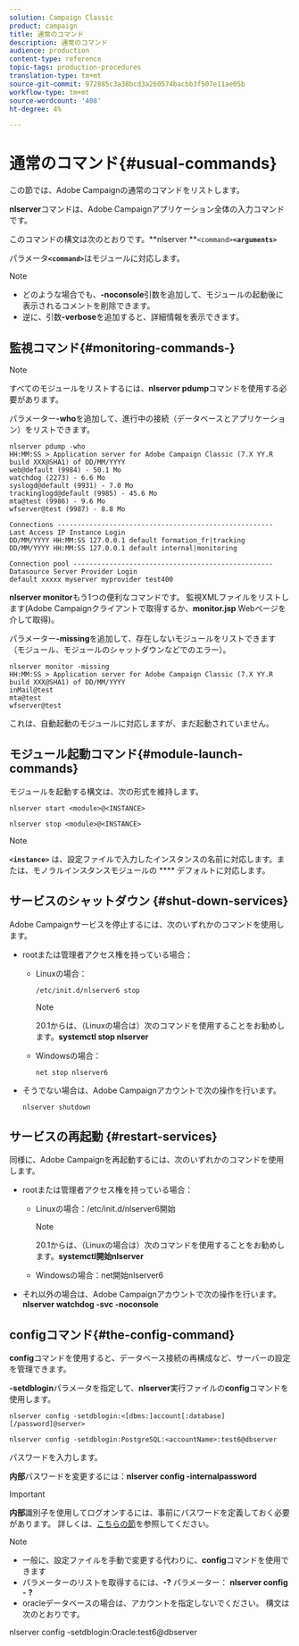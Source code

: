 ```yaml
---
solution: Campaign Classic
product: campaign
title: 通常のコマンド
description: 通常のコマンド
audience: production
content-type: reference
topic-tags: production-procedures
translation-type: tm+mt
source-git-commit: 972885c3a38bcd3a260574bacbb3f507e11ae05b
workflow-type: tm+mt
source-wordcount: '408'
ht-degree: 4%

---
```



# 通常のコマンド{#usual-commands}

この節では、Adobe Campaignの通常のコマンドをリストします。

**nlserver**&#x200B;コマンドは、Adobe Campaignアプリケーション全体の入力コマンドです。

このコマンドの構文は次のとおりです。**nlserver **`<command>`****`<arguments>`****

パラメータ&#x200B;**`<command>`**&#x200B;はモジュールに対応します。

>[!NOTE]
>
>* どのような場合でも、**-noconsole**&#x200B;引数を追加して、モジュールの起動後に表示されるコメントを削除できます。
>* 逆に、引数&#x200B;**-verbose**&#x200B;を追加すると、詳細情報を表示できます。

>



## 監視コマンド{#monitoring-commands-}

>[!NOTE]
>
>すべてのモジュールをリストするには、**nlserver pdump**&#x200B;コマンドを使用する必要があります。

パラメーター&#x200B;**-who**&#x200B;を追加して、進行中の接続（データベースとアプリケーション）をリストできます。

```
nlserver pdump -who
HH:MM:SS > Application server for Adobe Campaign Classic (7.X YY.R build XXX@SHA1) of DD/MM/YYYY
web@default (9984) - 50.1 Mo
watchdog (2273) - 6.6 Mo
syslogd@default (9931) - 7.0 Mo
trackinglogd@default (9985) - 45.6 Mo
mta@test (9986) - 9.6 Mo
wfserver@test (9987) - 8.8 Mo

Connections ------------------------------------------------------
Last Access IP Instance Login 
DD/MM/YYYY HH:MM:SS 127.0.0.1 default formation_fr|tracking
DD/MM/YYYY HH:MM:SS 127.0.0.1 default internal|monitoring

Connection pool --------------------------------------------------
Datasource Server Provider Login 
default xxxxx myserver myprovider test400
```

**nlserver monitor**&#x200B;もう1つの便利なコマンドです。 監視XMLファイルをリストします(Adobe Campaignクライアントで取得するか、**monitor.jsp** Webページを介して取得)。

パラメーター&#x200B;**-missing**&#x200B;を追加して、存在しないモジュールをリストできます（モジュール、モジュールのシャットダウンなどでのエラー）。

```
nlserver monitor -missing
HH:MM:SS > Application server for Adobe Campaign Classic (7.X YY.R build XXX@SHA1) of DD/MM/YYYY
inMail@test
mta@test
wfserver@test
```

これは、自動起動のモジュールに対応しますが、まだ起動されていません。

## モジュール起動コマンド{#module-launch-commands}

モジュールを起動する構文は、次の形式を維持します。

```
nlserver start <module>@<INSTANCE>
```

```
nlserver stop <module>@<INSTANCE>
```

>[!NOTE]
>
>**`<instance>`** は、設定ファイルで入力したインスタンスの名前に対応します。または、モノラルインスタンスモジュールの **** デフォルトに対応します。

## サービスのシャットダウン {#shut-down-services}

Adobe Campaignサービスを停止するには、次のいずれかのコマンドを使用します。

* rootまたは管理者アクセス権を持っている場合：

   * Linuxの場合：

      ```
      /etc/init.d/nlserver6 stop
      ```

      >[!NOTE]
      >
      >20.1からは、（Linuxの場合は）次のコマンドを使用することをお勧めします。**systemctl stop nlserver**

   * Windowsの場合：

      ```
      net stop nlserver6
      ```

* そうでない場合は、Adobe Campaignアカウントで次の操作を行います。

   ```
   nlserver shutdown 
   ```

## サービスの再起動 {#restart-services}

同様に、Adobe Campaignを再起動するには、次のいずれかのコマンドを使用します。

* rootまたは管理者アクセス権を持っている場合：

   * Linuxの場合：/etc/init.d/nlserver6開始

      >[!NOTE]
      >
      >20.1からは、（Linuxの場合は）次のコマンドを使用することをお勧めします。**systemctl開始nlserver**

   * Windowsの場合：net開始nlserver6

* それ以外の場合は、Adobe Campaignアカウントで次の操作を行います。**nlserver watchdog -svc -noconsole**

## configコマンド{#the-config-command}

**config**&#x200B;コマンドを使用すると、データベース接続の再構成など、サーバーの設定を管理できます。

**-setdblogin**&#x200B;パラメータを指定して、**nlserver**&#x200B;実行ファイルの&#x200B;**config**&#x200B;コマンドを使用します。

```
nlserver config -setdblogin:<[dbms:]account[:database][/password]@server>
```

```
nlserver config -setdblogin:PostgreSQL:<accountName>:test6@dbserver
```

パスワードを入力します。

**内部**&#x200B;パスワードを変更するには：**nlserver config -internalpassword**

>[!IMPORTANT]
>
>**内部**&#x200B;識別子を使用してログオンするには、事前にパスワードを定義しておく必要があります。 詳しくは、[こちらの節](../../installation/using/campaign-server-configuration.md#internal-identifier)を参照してください。

>[!NOTE]
>
>* 一般に、設定ファイルを手動で変更する代わりに、**config**&#x200B;コマンドを使用できます
>* パラメーターのリストを取得するには、**-?** パラメーター： **nlserver config - ?**
>* oracleデータベースの場合は、アカウントを指定しないでください。 構文は次のとおりです。

>
>  
nlserver config -setdblogin:Oracle:test6@dbserver

